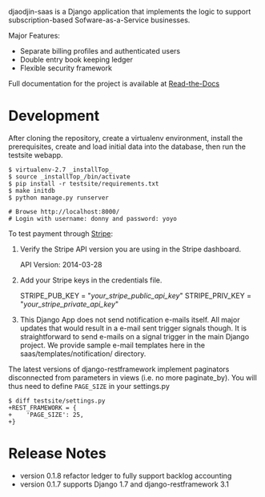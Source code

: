 djaodjin-saas is a Django application that implements the logic to support
subscription-based Sofware-as-a-Service businesses.

Major Features:

- Separate billing profiles and authenticated users
- Double entry book keeping ledger
- Flexible security framework

Full documentation for the project is available at [Read-the-Docs](http://djaodjin-saas.readthedocs.org/)

Development
===========

After cloning the repository, create a virtualenv environment, install
the prerequisites, create and load initial data into the database, then
run the testsite webapp.

    $ virtualenv-2.7 _installTop_
    $ source _installTop_/bin/activate
    $ pip install -r testsite/requirements.txt
    $ make initdb
    $ python manage.py runserver

    # Browse http://localhost:8000/
    # Login with username: donny and password: yoyo

To test payment through [Stripe](https://stripe.com/):

1. Verify the Stripe API version you are using in the Stripe dashboard.

    API Version: 2014-03-28

2. Add your Stripe keys in the credentials file.

    STRIPE_PUB_KEY = "_your_stripe_public_api_key_"
    STRIPE_PRIV_KEY = "_your_stripe_private_api_key_"

3. This Django App does not send notification e-mails itself. All major
updates that would result in a e-mail sent trigger signals though. It is
straightforward to send e-mails on a signal trigger in the main
Django project. We provide sample e-mail templates here in the
saas/templates/notification/ directory.

The latest versions of django-restframework implement paginators disconnected
from parameters in  views (i.e. no more paginate_by). You will thus need
to define ``PAGE_SIZE`` in your settings.py

    $ diff testsite/settings.py
    +REST_FRAMEWORK = {
    +    'PAGE_SIZE': 25,
    +}


Release Notes
=============

- version 0.1.8 refactor ledger to fully support backlog accounting
- version 0.1.7 supports Django 1.7 and django-restframework 3.1

